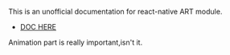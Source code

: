 This is an unofficial documentation for react-native ART module.

* [DOC HERE](./doc.md)
  
Animation part is really important,isn't it.
